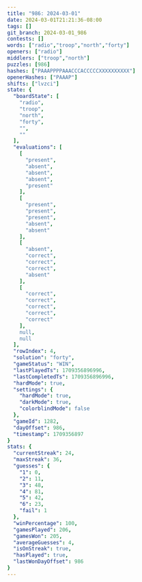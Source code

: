 ```yaml
---
title: "986: 2024-03-01"
date: 2024-03-01T21:21:36-08:00
tags: []
git_branch: 2024-03-01_986
contests: []
words: ["radio","troop","north","forty"]
openers: ["radio"]
middlers: ["troop","north"]
puzzles: [986]
hashes: ["PAAAPPPPAAACCCACCCCCXXXXXXXXXX"]
openerHashes: ["PAAAP"]
shifts: ["lvzci"]
state: {
  "boardState": [
    "radio",
    "troop",
    "north",
    "forty",
    "",
    ""
  ],
  "evaluations": [
    [
      "present",
      "absent",
      "absent",
      "absent",
      "present"
    ],
    [
      "present",
      "present",
      "present",
      "absent",
      "absent"
    ],
    [
      "absent",
      "correct",
      "correct",
      "correct",
      "absent"
    ],
    [
      "correct",
      "correct",
      "correct",
      "correct",
      "correct"
    ],
    null,
    null
  ],
  "rowIndex": 4,
  "solution": "forty",
  "gameStatus": "WIN",
  "lastPlayedTs": 1709356896996,
  "lastCompletedTs": 1709356896996,
  "hardMode": true,
  "settings": {
    "hardMode": true,
    "darkMode": true,
    "colorblindMode": false
  },
  "gameId": 1282,
  "dayOffset": 986,
  "timestamp": 1709356897
}
stats: {
  "currentStreak": 24,
  "maxStreak": 36,
  "guesses": {
    "1": 0,
    "2": 11,
    "3": 48,
    "4": 81,
    "5": 42,
    "6": 23,
    "fail": 1
  },
  "winPercentage": 100,
  "gamesPlayed": 206,
  "gamesWon": 205,
  "averageGuesses": 4,
  "isOnStreak": true,
  "hasPlayed": true,
  "lastWonDayOffset": 986
}
---
```

<!-- more -->
